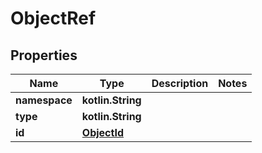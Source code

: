 
# ObjectRef

## Properties
Name | Type | Description | Notes
------------ | ------------- | ------------- | -------------
**namespace** | **kotlin.String** |  | 
**type** | **kotlin.String** |  | 
**id** | [**ObjectId**](ObjectId.md) |  | 




